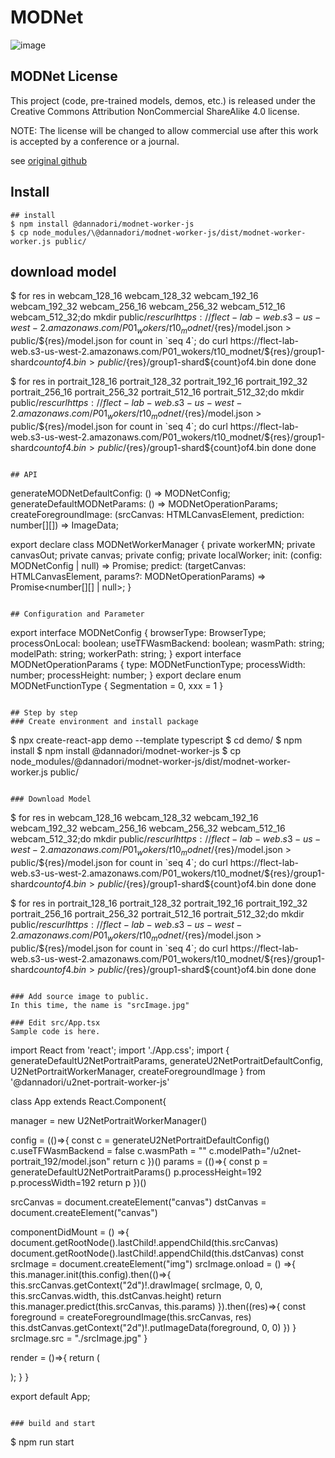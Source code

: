 # MODNet

![image](https://user-images.githubusercontent.com/48346627/113265897-9c3d7d00-930f-11eb-95ca-98529cccb7a6.png)

## MODNet License
This project (code, pre-trained models, demos, etc.) is released under the Creative Commons Attribution NonCommercial ShareAlike 4.0 license.

NOTE: The license will be changed to allow commercial use after this work is accepted by a conference or a journal.

see [original github](https://github.com/ZHKKKe/MODNet)

## Install
```
## install
$ npm install @dannadori/modnet-worker-js
$ cp node_modules/\@dannadori/modnet-worker-js/dist/modnet-worker-worker.js public/
```


## download model
$ for res in webcam_128_16 webcam_128_32 webcam_192_16 webcam_192_32 webcam_256_16 webcam_256_32 webcam_512_16 webcam_512_32;do
	mkdir public/${res}
	curl https://flect-lab-web.s3-us-west-2.amazonaws.com/P01_wokers/t10_modnet/${res}/model.json > public/${res}/model.json
	for count in `seq 4`; do
	curl https://flect-lab-web.s3-us-west-2.amazonaws.com/P01_wokers/t10_modnet/${res}/group1-shard${count}of4.bin  > public/${res}/group1-shard${count}of4.bin 
	done
done

$ for res in portrait_128_16 portrait_128_32 portrait_192_16 portrait_192_32 portrait_256_16 portrait_256_32 portrait_512_16 portrait_512_32;do
	mkdir public/${res}
	curl https://flect-lab-web.s3-us-west-2.amazonaws.com/P01_wokers/t10_modnet/${res}/model.json > public/${res}/model.json
	for count in `seq 4`; do
	curl https://flect-lab-web.s3-us-west-2.amazonaws.com/P01_wokers/t10_modnet/${res}/group1-shard${count}of4.bin  > public/${res}/group1-shard${count}of4.bin 
	done
done
```

## API

```
generateMODNetDefaultConfig: () => MODNetConfig;
generateDefaultMODNetParams: () => MODNetOperationParams;
createForegroundImage: (srcCanvas: HTMLCanvasElement, prediction: number[][]) => ImageData;

export declare class MODNetWorkerManager {
    private workerMN;
    private canvasOut;
    private canvas;
    private config;
    private localWorker;
    init: (config: MODNetConfig | null) => Promise<void>;
    predict: (targetCanvas: HTMLCanvasElement, params?: MODNetOperationParams) => Promise<number[][] | null>;
}


```

## Configuration and Parameter

```
export interface MODNetConfig {
    browserType: BrowserType;
    processOnLocal: boolean;
    useTFWasmBackend: boolean;
    wasmPath: string;
    modelPath: string;
    workerPath: string;
}
export interface MODNetOperationParams {
    type: MODNetFunctionType;
    processWidth: number;
    processHeight: number;
}
export declare enum MODNetFunctionType {
    Segmentation = 0,
    xxx = 1
}

```

## Step by step
### Create environment and install package
```
$ npx create-react-app demo --template typescript
$ cd demo/
$ npm install
$ npm install @dannadori/modnet-worker-js
$ cp node_modules/\@dannadori/modnet-worker-js/dist/modnet-worker-worker.js public/
```

### Download Model
```
$ for res in webcam_128_16 webcam_128_32 webcam_192_16 webcam_192_32 webcam_256_16 webcam_256_32 webcam_512_16 webcam_512_32;do
	mkdir public/${res}
	curl https://flect-lab-web.s3-us-west-2.amazonaws.com/P01_wokers/t10_modnet/${res}/model.json > public/${res}/model.json
	for count in `seq 4`; do
	curl https://flect-lab-web.s3-us-west-2.amazonaws.com/P01_wokers/t10_modnet/${res}/group1-shard${count}of4.bin  > public/${res}/group1-shard${count}of4.bin 
	done
done

$ for res in portrait_128_16 portrait_128_32 portrait_192_16 portrait_192_32 portrait_256_16 portrait_256_32 portrait_512_16 portrait_512_32;do
	mkdir public/${res}
	curl https://flect-lab-web.s3-us-west-2.amazonaws.com/P01_wokers/t10_modnet/${res}/model.json > public/${res}/model.json
	for count in `seq 4`; do
	curl https://flect-lab-web.s3-us-west-2.amazonaws.com/P01_wokers/t10_modnet/${res}/group1-shard${count}of4.bin  > public/${res}/group1-shard${count}of4.bin 
	done
done

```

### Add source image to public. 
In this time, the name is "srcImage.jpg"

### Edit src/App.tsx
Sample code is here.

```
import React from 'react';
import './App.css';
import { generateDefaultU2NetPortraitParams, generateU2NetPortraitDefaultConfig, U2NetPortraitWorkerManager, createForegroundImage } from '@dannadori/u2net-portrait-worker-js'

class App extends React.Component{
  
  manager = new U2NetPortraitWorkerManager()
                
  config = (()=>{
    const c = generateU2NetPortraitDefaultConfig()
    c.useTFWasmBackend = false
    c.wasmPath = ""
    c.modelPath="/u2net-portrait_192/model.json"
    return c
  })()
  params = (()=>{
    const p = generateDefaultU2NetPortraitParams()
    p.processHeight=192
    p.processWidth=192
    return p
  })()


  srcCanvas = document.createElement("canvas")
  dstCanvas = document.createElement("canvas")

  componentDidMount = () =>{
    document.getRootNode().lastChild!.appendChild(this.srcCanvas)
    document.getRootNode().lastChild!.appendChild(this.dstCanvas)
    const srcImage = document.createElement("img")
    srcImage.onload = () =>{
      this.manager.init(this.config).then(()=>{
        this.srcCanvas.getContext("2d")!.drawImage(
          srcImage, 0, 0, this.srcCanvas.width, this.dstCanvas.height)
        return this.manager.predict(this.srcCanvas, this.params)
      }).then((res)=>{
        const foreground = createForegroundImage(this.srcCanvas, res)
        this.dstCanvas.getContext("2d")!.putImageData(foreground, 0, 0)
      })
    }
    srcImage.src = "./srcImage.jpg"
  }

  render = ()=>{
    return (
      <div className="App">
      </div>
    );
  }
}

export default App;
```

### build and start

```
$ npm run start
```





